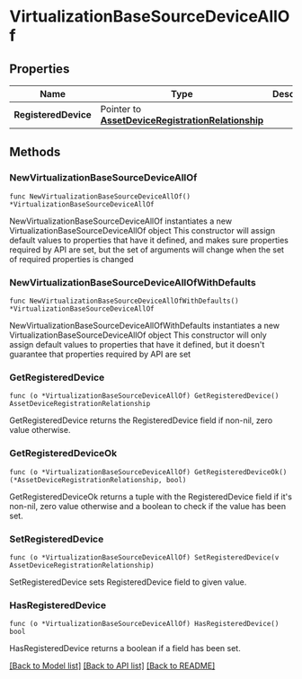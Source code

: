 # VirtualizationBaseSourceDeviceAllOf

## Properties

Name | Type | Description | Notes
------------ | ------------- | ------------- | -------------
**RegisteredDevice** | Pointer to [**AssetDeviceRegistrationRelationship**](asset.DeviceRegistration.Relationship.md) |  | [optional] 

## Methods

### NewVirtualizationBaseSourceDeviceAllOf

`func NewVirtualizationBaseSourceDeviceAllOf() *VirtualizationBaseSourceDeviceAllOf`

NewVirtualizationBaseSourceDeviceAllOf instantiates a new VirtualizationBaseSourceDeviceAllOf object
This constructor will assign default values to properties that have it defined,
and makes sure properties required by API are set, but the set of arguments
will change when the set of required properties is changed

### NewVirtualizationBaseSourceDeviceAllOfWithDefaults

`func NewVirtualizationBaseSourceDeviceAllOfWithDefaults() *VirtualizationBaseSourceDeviceAllOf`

NewVirtualizationBaseSourceDeviceAllOfWithDefaults instantiates a new VirtualizationBaseSourceDeviceAllOf object
This constructor will only assign default values to properties that have it defined,
but it doesn't guarantee that properties required by API are set

### GetRegisteredDevice

`func (o *VirtualizationBaseSourceDeviceAllOf) GetRegisteredDevice() AssetDeviceRegistrationRelationship`

GetRegisteredDevice returns the RegisteredDevice field if non-nil, zero value otherwise.

### GetRegisteredDeviceOk

`func (o *VirtualizationBaseSourceDeviceAllOf) GetRegisteredDeviceOk() (*AssetDeviceRegistrationRelationship, bool)`

GetRegisteredDeviceOk returns a tuple with the RegisteredDevice field if it's non-nil, zero value otherwise
and a boolean to check if the value has been set.

### SetRegisteredDevice

`func (o *VirtualizationBaseSourceDeviceAllOf) SetRegisteredDevice(v AssetDeviceRegistrationRelationship)`

SetRegisteredDevice sets RegisteredDevice field to given value.

### HasRegisteredDevice

`func (o *VirtualizationBaseSourceDeviceAllOf) HasRegisteredDevice() bool`

HasRegisteredDevice returns a boolean if a field has been set.


[[Back to Model list]](../README.md#documentation-for-models) [[Back to API list]](../README.md#documentation-for-api-endpoints) [[Back to README]](../README.md)


